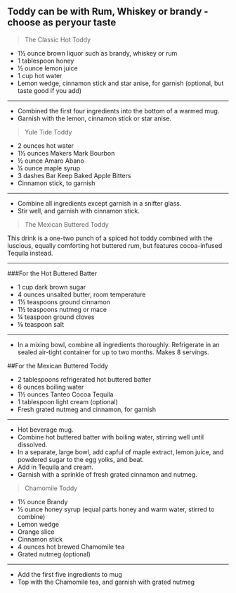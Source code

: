 ## Toddy can be with Rum, Whiskey or brandy - choose as peryour taste

> The Classic Hot Toddy

* 1½ ounce brown liquor such as brandy, whiskey or rum
* 1 tablespoon honey
* ½ ounce lemon juice
* 1 cup hot water
* Lemon wedge, cinnamon stick and star anise, for garnish (optional, but taste good if you add)

---
* Combined the first four ingredients into the bottom of a warmed mug.
* Garnish with the lemon, cinnamon stick or star anise.

> Yule Tide Toddy

* 2 ounces hot water
* 1½ ounces Makers Mark Bourbon
* ½ ounce Amaro Abano
* ¼ ounce maple syrup
* 3 dashes Bar Keep Baked Apple Bitters
* Cinnamon stick, to garnish

---
* Combine all ingredients except garnish in a snifter glass.
* Stir well, and garnish with cinnamon stick.


>  The Mexican Buttered Toddy

This drink is a one-two punch of a spiced hot toddy combined with the luscious, equally comforting hot buttered rum, but features cocoa-infused Tequila instead.

---

###For the Hot Buttered Batter

* 1 cup dark brown sugar
* 4 ounces unsalted butter, room temperature
* 1½ teaspoons ground cinnamon
* 1½  teaspoons nutmeg or mace
* ¼ teaspoon ground cloves
* ⅛ teaspoon salt
---
* In a mixing bowl, combine all ingredients thoroughly. Refrigerate in an sealed air-tight container for up to two months. Makes 8 servings.

##For the Mexican Buttered Toddy
* 2 tablespoons refrigerated hot buttered batter
* 6 ounces boiling water
* 1½ ounces Tanteo Cocoa Tequila
* 1 tablespoon light cream (optional)
* Fresh grated nutmeg and cinnamon, for garnish

---
* Hot beverage mug.
* Combine hot buttered batter with boiling water, stirring well until dissolved.
* In a separate, large bowl, add capful of maple extract, lemon juice, and powdered sugar to the egg yolks, and beat.
* Add in Tequila and cream.
* Garnish with a sprinkle of fresh grated cinnamon and nutmeg.

> Chamomile Toddy

* 1½ ounce Brandy
* ½ ounce honey syrup  (equal parts honey and warm water, stirred to combine)
* Lemon wedge
* Orange slice
* Cinnamon stick
* 4 ounces hot brewed Chamomile tea
* Grated nutmeg (optional)

---
* Add the first five ingredients to mug
* Top with the Chamomile tea, and garnish with grated nutmeg
